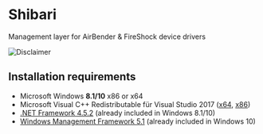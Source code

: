 # Shibari
Management layer for AirBender & FireShock device drivers

![Disclaimer](http://nefarius.at/public/Alpha-Disclaimer.png)

## Installation requirements
 * Microsoft Windows **8.1/10** x86 or x64
 * Microsoft Visual C++ Redistributable für Visual Studio 2017 ([x64](https://go.microsoft.com/fwlink/?LinkId=746572), [x86](https://go.microsoft.com/fwlink/?LinkId=746571))
 * [.NET Framework 4.5.2](https://www.microsoft.com/en-ca/download/details.aspx?id=42642) (already included in Windows 8.1/10)
 * [Windows Management Framework 5.1](https://docs.microsoft.com/en-us/powershell/wmf/5.1/install-configure) (already included in Windows 10)
